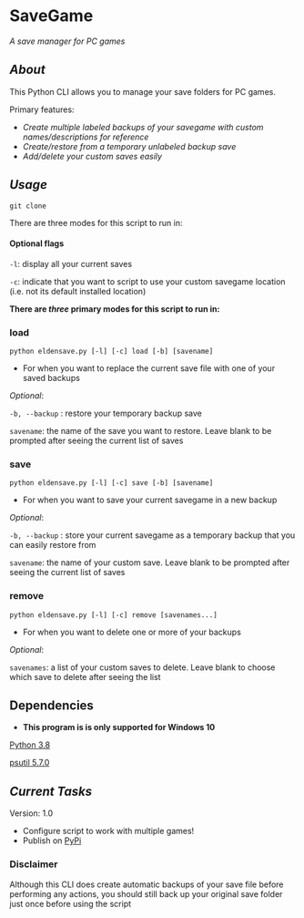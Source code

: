 # SaveGame
_A save manager for PC games_

## _About_
This Python CLI allows you to manage your save folders for PC games.

Primary features:
- _Create multiple labeled backups of your savegame with custom names/descriptions for reference_
- _Create/restore from a temporary unlabeled backup save_
- _Add/delete your custom saves easily_

## _Usage_

`git clone `

There are three modes for this script to run in:

#### Optional flags

`-l`: display all your current saves

`-c`: indicate that you want to script to use your custom savegame location (i.e. not its default installed location)

**There are _three_ primary modes for this script to run in:**

### load
`python eldensave.py [-l] [-c] load [-b] [savename]`

- For when you want to replace the current save file with one of your saved backups

_Optional_:

`-b, --backup`  : restore your temporary backup save

`savename`: the name of the save you want to restore. Leave blank to be prompted after seeing the current list of saves

### save
`python eldensave.py [-l] [-c] save [-b] [savename]`

- For when you want to save your current savegame in a new backup

_Optional_:

`-b, --backup`  : store your current savegame as a temporary backup that you can easily restore from

`savename`: the name of your custom save. Leave blank to be prompted after seeing the current list of saves

### remove
`python eldensave.py [-l] [-c] remove [savenames...]`

- For when you want to delete one or more of your backups

_Optional_:

`savenames`: a list of your custom saves to delete. Leave blank to choose which save to delete after seeing the list

## Dependencies

* **This program is is only supported for Windows 10**

[Python 3.8](https://www.python.org/downloads/release/python-380/)

[psutil 5.7.0](https://pypi.org/project/psutil/)

## _Current Tasks_
Version: 1.0
- Configure script to work with multiple games!
- Publish on [PyPi](https://pypi.org/)


### Disclaimer
Although this CLI does create automatic backups of your save file before performing any actions, you should still
back up your original save folder just once before using the script
